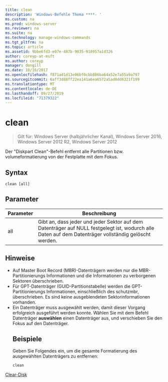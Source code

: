 ```yaml
---
title: clean
description: 'Windows-Befehle Thema ****- '
ms.custom: na
ms.prod: windows-server
ms.reviewer: na
ms.suite: na
ms.technology: manage-windows-commands
ms.tgt_pltfrm: na
ms.topic: article
ms.assetid: 9bbe6fd3-e07e-487b-9035-910957a1d326
author: coreyp-at-msft
ms.author: coreyp
manager: dongill
ms.date: 10/16/2017
ms.openlocfilehash: f871ad1d13e06bf0cbb886ba64a52e7a55a9a797
ms.sourcegitcommit: 6aff3d88ff22ea141a6ea6572a5ad8dd6321f199
ms.translationtype: MT
ms.contentlocale: de-DE
ms.lasthandoff: 09/27/2019
ms.locfileid: "71379322"
---
```

# <a name="clean"></a>clean

>Gilt für: Windows Server (halbjährlicher Kanal), Windows Server 2016, Windows Server 2012 R2, Windows Server 2012

Der "Diskpart Clean"-Befehl entfernt alle Partitionen bzw. volumeformatierung von der Festplatte mit dem Fokus.
## <a name="syntax"></a>Syntax
```
clean [all]
```
## <a name="parameters"></a>Parameter

| Parameter |                                                        Beschreibung                                                        |
|-----------|---------------------------------------------------------------------------------------------------------------------------|
|    all    | Gibt an, dass jeder und jeder Sektor auf dem Datenträger auf NULL festgelegt ist, wodurch alle Daten auf dem Datenträger vollständig gelöscht werden. |

## <a name="remarks"></a>Hinweise
- Auf Master Boot Record (MBR)-Datenträgern werden nur die MBR-Partitionierungs Informationen und die Informationen zu verborgenen Sektoren überschrieben.
- Für GPT-Datenträger (GUID-Partitionstabelle) werden die GPT-Partitionierungs Informationen, einschließlich des schutzmbr, überschrieben. Es sind keine ausgeblendeten Sektorinformationen vorhanden.
- Ein Datenträger muss ausgewählt werden, damit dieser Vorgang erfolgreich ausgeführt werden konnte. Wählen Sie mit dem Befehl Datenträger **auswählen** einen Datenträger aus, und verschieben Sie den Fokus auf den Datenträger.
  ## <a name="BKMK_examples"></a>Beispiele
  Geben Sie Folgendes ein, um die gesamte Formatierung des ausgewählten Datenträgers zu entfernen:
  ```
  clean
  ```

[Clear-Disk](https://technet.microsoft.com/library/hh848661.aspx)

